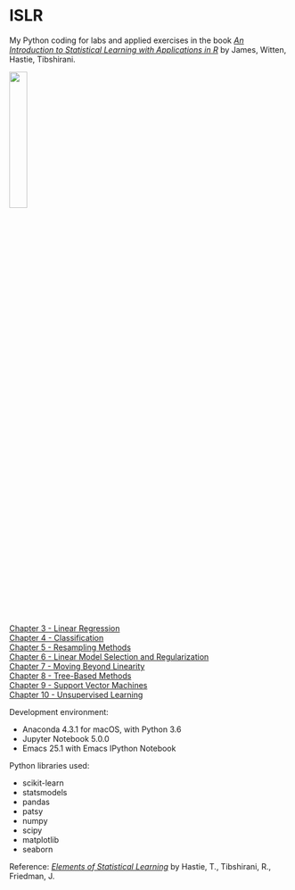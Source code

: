 
# ISLR

My Python coding for labs and applied exercises in the book <a target="_blank" href='http://www-bcf.usc.edu/%7Egareth/ISL/index.html'><I>An Introduction to Statistical Learning with Applications in R</I></A> by James, Witten, Hastie, Tibshirani.<p>

<img src='http://www-bcf.usc.edu/%7Egareth/ISL/ISL%20Cover%202.jpg' height=25% width=25%> <p>

<a href='http://nbviewer.jupyter.org/github/jesseliu0/ISLR/blob/master/Chapter%203%20Linear%20Regression.ipynb'>Chapter 3 - Linear Regression</a><br>
<a href='http://nbviewer.jupyter.org/github/jesseliu0/ISLR/blob/master/Chapter%204%20Classification.ipynb'>Chapter 4 - Classification</a><br>
<a href='http://nbviewer.jupyter.org/github/jesseliu0/ISLR/blob/master/Chapter%205%20Resampling Methods.ipynb'>Chapter 5 - Resampling Methods</a><br>
<a href='http://nbviewer.jupyter.org/github/jesseliu0/ISLR/blob/master/Chapter%206%20Linear%20Model%20Selection%20and%20Regularization.ipynb'>Chapter 6 - Linear Model Selection and Regularization</a><br>
<a href='http://nbviewer.jupyter.org/github/jesseliu0/ISLR/blob/master/Chapter%207%20Moving%20Beyond%20Linearity.ipynb'>Chapter 7 - Moving Beyond Linearity</a><br>
<a href='http://nbviewer.jupyter.org/github/jesseliu0/ISLR/blob/master/Chapter%208%20Tree-Based%20Methods.ipynb'>Chapter 8 - Tree-Based Methods</a><br>
<a href='http://nbviewer.jupyter.org/github/jesseliu0/ISLR/blob/master/Chapter%209%20Support%20Vector%20Machines.ipynb'>Chapter 9 - Support Vector Machines</a><br>
<a href='http://nbviewer.jupyter.org/github/jesseliu0/ISLR/blob/master/Chapter%2010%20Unsupervised%20Learning.ipynb'>Chapter 10 - Unsupervised Learning</a><br>

Development environment:
<ul>
<li>Anaconda 4.3.1 for macOS, with Python 3.6
<li>Jupyter Notebook 5.0.0
<li>Emacs 25.1 with Emacs IPython Notebook
</ul>

Python libraries used:
<ul>
<li>scikit-learn
<li>statsmodels
<li>pandas
<li>patsy
<li>numpy
<li>scipy
<li>matplotlib
<li>seaborn
</ul>

Reference: <a target="_blank" href='http://statweb.stanford.edu/~tibs/ElemStatLearn/'><I>Elements of Statistical Learning</I></a> by Hastie, T., Tibshirani, R., Friedman, J. <p>
